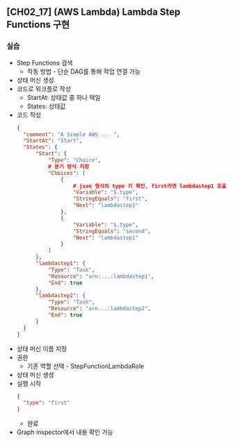 ## [CH02_17] (AWS Lambda) Lambda Step Functions 구현

### 실습
- Step Functions 검색
  - 작동 방법 - 단순 DAG를 통해 작업 연결 가능
- 상태 머신 생성
- 코드로 워크플로 작성
  - StartAt: 상태값 중 하나 택일
  - States: 상태값
- 코드 작성
  ```json
  {
    "comment": "A Simple AWS ... ",
    "StartAt": "Start",
    "States": {
        "Start": {
            "Type": "Choice",
            # 분기 방식 지정
            "Choices": [
                {
                    # json 형식의 type 키 확인, first라면 lambdastep1 호출
                    "Variable": "$.type",
                    "StringEquals": "first",
                    "Next": "lambdastep1"
                },
                {
                    "Variable": "$.type",
                    "StringEquals": "second",
                    "Next": "lambdastep1"
                }
            ]
        },
        "lambdastep1": {
            "Type": "Task",
            "Resource": "arn:...:lambdastep1",
            "End": true
        },
        "lambdastep2": {
            "Type": "Task",
            "Resource": "arn...:lambdastep2",
            "End": true
        }
    }
  }
  ```
- 상태 머신 이름 지정
- 권한
  - 기존 역할 선택 - StepFunctionLambdaRole
- 상태 머신 생성
- 실행 시작
  ```json
  {
    "type": "first"
  }
  ```
  - 완료
- Graph inspector에서 내용 확인 가능
